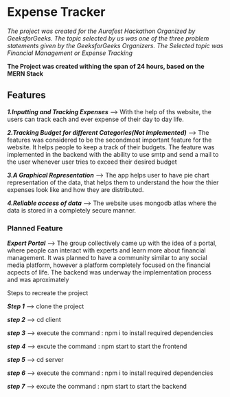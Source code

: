 # Expense Tracker
*The project was created for the Aurafest Hackathon Organized by GeeksforGeeks. The topic selected by us was one of the three problem statements given by the GeeksforGeeks Organizers.
The Selected topic was Financial Management or Expense Tracking*

**The Project was created withing the span of 24 hours, based on the MERN Stack**

## Features
***1.Inputting and Tracking Expenses*** --> With the help of ths website, the users can track each and ever 
expense of their day to day life.

***2.Tracking Budget for different Categories(Not implemented)*** --> The features was considered to be the secondmost
important feature for the website. It helps people to keep a track of their budgets. The feature was implemented 
in the backend with the ability to use smtp and send a mail to the user whenever user tries to exceed 
their desired budget

***3.A Graphical Representation*** --> The app helps user to have pie chart representation of the data,
that helps them to understand the how the thier expenses look like and how they are distributed.

***4.Reliable access of data*** --> The website uses mongodb atlas where the data is stored in a completely secure manner.

### Planned Feature
***Expert Portal*** --> The group collectively came up with the idea of a portal, where people can interact with 
experts and learn more about financial management. 
It was planned to have a community similar to any social media platform, however a platform completely focused
on the financial acpects of life.
The backend was underway the implementation process and was aproximately 

Steps to recreate the project

***Step 1*** --> clone the project

***step 2*** --> cd client

***step 3*** --> execute the command : npm i to install required dependencies

***step 4*** --> excute the command : npm start to start the frontend

***step 5*** --> cd server

***step 6*** --> execute the command : npm i to install required dependencies

***step 7*** --> excute the command : npm start to start the backend
